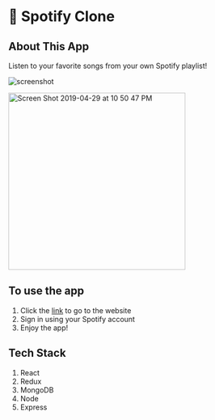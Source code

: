 # 🎵 Spotify Clone

## About This App

Listen to your favorite songs from your own Spotify playlist!

![screenshot](https://user-images.githubusercontent.com/28583016/59549371-6cd14b00-8f97-11e9-9664-bfad3a8d8d61.png)

<img width="350" alt="Screen Shot 2019-04-29 at 10 50 47 PM" src="https://user-images.githubusercontent.com/28583016/56900641-43388f00-6ad1-11e9-9612-94fb98e181c1.png">

## To use the app

1. Click the [link](https://spotify-clone-isaac.herokuapp.com) to go to the website
2. Sign in using your Spotify account
3. Enjoy the app!

## Tech Stack
1. React
2. Redux
3. MongoDB
4. Node
5. Express
